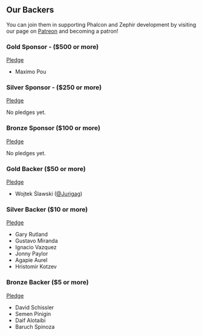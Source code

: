 ## Our Backers

You can join them in supporting Phalcon and Zephir development by visiting our page on [Patreon](https://www.patreon.com/phalcon) and becoming a patron!

### Gold Sponsor - ($500 or more)

[Pledge](https://www.patreon.com/bePatron?u=4653615&rid=1205385)

- Maximo Pou


### Silver Sponsor - ($250 or more)

[Pledge](https://www.patreon.com/bePatron?u=4653615&rid=1204296)

No pledges yet. 


### Bronze Sponsor ($100 or more)

[Pledge](https://www.patreon.com/bePatron?u=4653615&rid=1204282)

No pledges yet. 


### Gold Backer ($50 or more)

[Pledge](https://www.patreon.com/bePatron?u=4653615&rid=1204241)

- Wojtek Ślawski ([@Jurigag](https://github.com/Jurigag))


### Silver Backer ($10 or more)

[Pledge](https://www.patreon.com/bePatron?u=4653615&rid=1185010)

- Gary Rutland
- Gustavo Miranda
- Ignacio Vazquez
- Jonny Paylor
- Agapie Aurel
- Hristomir Kotzev

### Bronze Backer ($5 or more)

[Pledge](https://www.patreon.com/bePatron?u=4653615&rid=1221352)

- David Schissler
- Semen Pinigin
- Daif Alotaibi
- Baruch Spinoza
